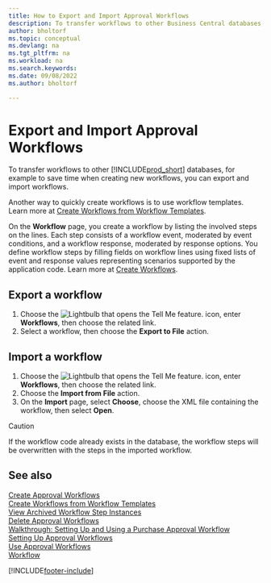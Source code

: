 ```yaml
---
title: How to Export and Import Approval Workflows
description: To transfer workflows to other Business Central databases, for example to save time when creating new workflows, you can export and import workflows.
author: bholtorf
ms.topic: conceptual
ms.devlang: na
ms.tgt_pltfrm: na
ms.workload: na
ms.search.keywords:
ms.date: 09/08/2022
ms.author: bholtorf

---
```

# Export and Import Approval Workflows

To transfer workflows to other [!INCLUDE[prod_short](includes/prod_short.md)] databases, for example to save time when creating new workflows, you can export and import workflows.  

Another way to quickly create workflows is to use workflow templates. Learn more at [Create Workflows from Workflow Templates](across-how-to-create-workflows-from-workflow-templates.md).  

On the **Workflow** page, you create a workflow by listing the involved steps on the lines. Each step consists of a workflow event, moderated by event conditions, and a workflow response, moderated by response options. You define workflow steps by filling fields on workflow lines using fixed lists of event and response values representing scenarios supported by the application code. Learn more at [Create Workflows](across-how-to-create-workflows.md).  

## Export a workflow

1. Choose the ![Lightbulb that opens the Tell Me feature.](media/ui-search/search_small.png "Tell me what you want to do") icon, enter **Workflows**, then choose the related link.  
2. Select a workflow, then choose the **Export to File** action.  

## Import a workflow

1. Choose the ![Lightbulb that opens the Tell Me feature.](media/ui-search/search_small.png "Tell me what you want to do") icon, enter **Workflows**, then choose the related link.  
2. Choose the **Import from File** action.  
3. On the **Import** page, select **Choose**, choose the XML file containing the workflow, then select **Open**.  

> [!CAUTION]  
> If the workflow code already exists in the database, the workflow steps will be overwritten with the steps in the imported workflow.  

## See also

[Create Approval Workflows](across-how-to-create-workflows.md)  
[Create Workflows from Workflow Templates](across-how-to-create-workflows-from-workflow-templates.md)  
[View Archived Workflow Step Instances](across-how-to-view-archived-workflow-step-instances.md)  
[Delete Approval Workflows](across-how-to-delete-workflows.md)  
[Walkthrough: Setting Up and Using a Purchase Approval Workflow](walkthrough-setting-up-and-using-a-purchase-approval-workflow.md)  
[Setting Up Approval Workflows](across-set-up-workflows.md)  
[Use Approval Workflows](across-use-workflows.md)  
[Workflow](across-workflow.md)  

[!INCLUDE[footer-include](includes/footer-banner.md)]
